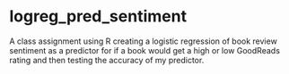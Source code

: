 # logreg_pred_sentiment
A class assignment using R creating a logistic regression of book review sentiment as a predictor for if a book would get a high or low GoodReads rating and then testing the accuracy of my predictor.
